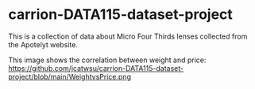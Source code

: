 # carrion-DATA115-dataset-project

This is a collection of data about Micro Four Thirds lenses collected from the Apotelyt website.

This image shows the correlation between weight and price:
https://github.com/jcatwsu/carrion-DATA115-dataset-project/blob/main/WeightvsPrice.png

